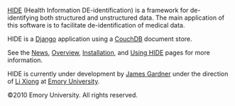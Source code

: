 [HIDE](http://www.mathcs.emory.edu/hide/) (Health Information DE-identification) is a framework for de-identifying both structured and unstructured data. The main application of this software is to facilitate de-identification of medical data.

HIDE is a [Django](http://www.djangoproject.com/) application using a [CouchDB](http://couchdb.apache.org/) document store.

See the [News](News.md), [Overview](Overview.md), [Installation](Installation.md), and [Using HIDE](http://mathcs.emory.edu/hide/doc/) pages for more information.

HIDE is currently under development by [James Gardner](http://www.mathcs.emory.edu/~jgardn3) under the direction of [Li Xiong](http://www.mathcs.emory.edu/~lxiong) at [Emory University](http://www.emory.edu).

©2010 Emory University. All rights reserved.